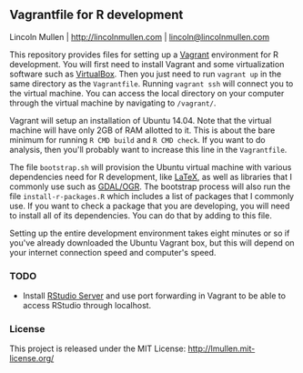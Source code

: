 ## Vagrantfile for R development

Lincoln Mullen | <http://lincolnmullen.com> |
<lincoln@lincolnmullen.com>

This repository provides files for setting up a [Vagrant][] environment
for R development. You will first need to install Vagrant and some
virtualization software such as [VirtualBox][]. Then you just need to
run `vagrant up` in the same directory as the `Vagrantfile`. Running
`vagrant ssh` will connect you to the virtual machine. You can access
the local directory on your computer through the virtual machine by
navigating to `/vagrant/`.

Vagrant will setup an installation of Ubuntu 14.04. Note that the
virtual machine will have only 2GB of RAM allotted to it. This is about
the bare minimum for running `R CMD build` and `R CMD check`. If you
want to do analysis, then you'll probably want to increase this line in
the `Vagrantfile`.

The file `bootstrap.sh` will provision the Ubuntu virtual machine with
various dependencies need for R development, like [LaTeX][], as well as
libraries that I commonly use such as [GDAL/OGR][]. The bootstrap
process will also run the file `install-r-packages.R` which includes a
list of packages that I commonly use. If you want to check a package
that you are developing, you will need to install all of its
dependencies. You can do that by adding to this file.

Setting up the entire development environment takes eight minutes or so
if you've already downloaded the Ubuntu Vagrant box, but this will
depend on your internet connection speed and computer's speed.

### TODO

-   Install [RStudio Server][] and use port forwarding in Vagrant to be
    able to access RStudio through localhost.

### License

This project is released under the MIT License:
<http://lmullen.mit-license.org/>

  [Vagrant]: https://www.vagrantup.com/
  [VirtualBox]: https://www.virtualbox.org/
  [LaTeX]: http://www.latex-project.org/
  [GDAL/OGR]: http://www.gdal.org/
  [RStudio Server]: http://www.rstudio.com/products/rstudio/#Server
